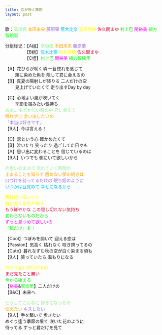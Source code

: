 ```yaml
---
title: 恋が咲く季節
layout: post
---
```

歌：<font color="lightgreen">高垣楓</font> <font color="orange">本田未央</font> <font color="mediumpurple">藤原肇</font> <font color="deepskyblue">荒木比奈</font> <font color="yellow">喜多見柚</font> <font color="crimson">佐久間まゆ</font> <font color="orangecrimson">村上巴</font> <font color="magenta">関裕美</font> <font color="lime">緒方智絵里</font>

<p>分组标记：【A组】<font color="lightgreen">高垣楓</font> <font color="orange">本田未央</font> <font color="mediumpurple">藤原肇</font><br />
　　　　　【B组】<font color="deepskyblue">荒木比奈</font> <font color="yellow">喜多見柚</font> <font color="crimson">佐久間まゆ</font><br />
　　　　　【C组】<font color="orangecrimson">村上巴</font> <font color="magenta">関裕美</font> <font color="lime">緒方智絵里</font></p>

<p>【A】花びらが咲く頃 一目惚れを感じて<br />
　　  頬に染めた色を 隠して君に会えるの<br />
【B】真夏の陽射しが降りる 二人だけの空<br />
　　  見上げていたくて 走り出すDay by day</p>

<p>【C】心地よい風が吹いてく<br />
　　  季節を掴みたい気持ち<br />
<font color="lightgreen">ああ… もどかしい時の中 君に会えて</font><br />
<font color="orange">照れずに 言い出したいの</font><br />
<font color="mediumpurple">「本当は好きです」</font><br />
【9人】今は言える！</p>

<p>【C】恋という心 確かめたくて<br />
【B】泣いたり 笑ったり 過ごしてた日々も<br />
【A】思い出に変わることを 信じているのは<br />
【9人】いつでも 側にいて欲しいから</p>

<p><font color="lightgreen">片思いのままで 流れていく時間が</font><br />
<font color="orange">止まることを知らず 醒めない夢の続きは</font><br />
<font color="mediumpurple">口づけを待ってるだけの 眠り姫のように</font><br />
<font color="deepskyblue">いつかは目覚めて 幸せになるから</font></p>

<p><font color="yellow">黄昏色に描いてた<br />
君と見た景色が映る</font><br />
<font color="crimson">もう鮮やかな この隠し切れない気持ち</font><br />
<font color="orangecrimson">変わらないものだから</font><br />
<font color="magenta">ずっと見つめて欲しいの</font><br />
<font color="lime">「私だけ」を！</font></p>

<p>【Cool】つぼみを開いて 迎える恋は<br />
【Passion】気高く 枯れなく 咲き誇ってるの<br />
【Cute】暮れなずむ秋の空が白く染まる頃も<br />
【9人】笑っていたら 温もりになる</p>

<p><font color="yellow">だから迷わず行けるの</font><br />
<font color="crimson">まだ見たこと無い</font><br />
<font color="orangecrimson">今から始まる</font><br />
【<font color="magenta">裕美</font>&<font color="lime">智绘里</font>】二人だけの<br />
【B&C】未来へ</p>

<p><font color="lightgreen">どうしてこんなに 好きになったの</font><br />
<font color="orange">伝えたい</font> <font color="mediumpurple">キスしたい</font><br />
【9人】手を繫いで 歩きたい<br />
めぐり逢う季節の果て 咲いた花のように<br />
待ってる ずっと君だけを見て</p>